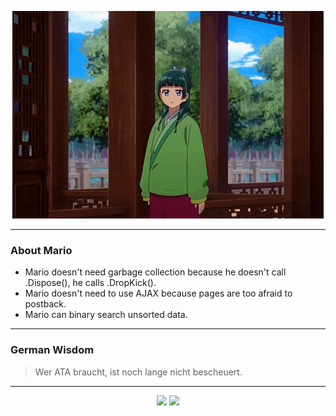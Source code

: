 <p align="center">
  <img src="assets/maomao.gif" />
</p>

---

### About Mario
- Mario doesn't need garbage collection because he doesn't call .Dispose(), he calls .DropKick().
- Mario doesn't need to use AJAX because pages are too afraid to postback.
- Mario can binary search unsorted data.

---

### German Wisdom
> Wer ATA braucht, ist noch lange nicht bescheuert.

---

<p align="center">
  <a>
    <img height="180em" src="https://github-readme-stats-eight-theta.vercel.app/api?username=Torfkopp&show_icons=true&theme=dark&include_all_commits=true&count_private=true"/>
  </a>
  <a href="https://github.com/Torfkopp?tab=repositories">
    <img height="180em" src="https://github-readme-stats-eight-theta.vercel.app/api/top-langs/?username=torfkopp&layout=compact&theme=dark&langs_count=8&hide=java"/>
  </a>
</p>

